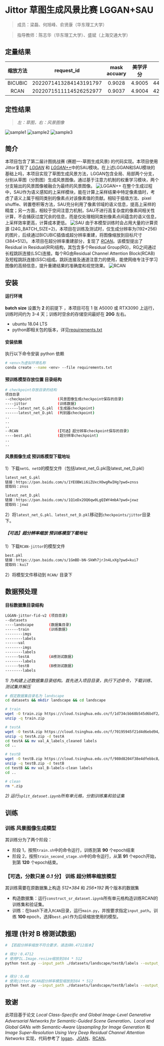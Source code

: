 # Jittor 草图生成风景比赛 LGGAN+SAU
> 成员：梁磊、何旭峰、俞贤康（华东理工大学）

> 指导教师：陈志华（华东理工大学）、盛斌（上海交通大学）

## 定量结果

| 缩放方法 | request_id | mask accuary | 美学评分 | FID | 总分 | 排名 |
| :----: | :----: | :----: | :----: | :----: | :----: | :----: |
| BICUBIC | 2022071413284143191797 | 0.9028 | 4.9005 | 44.6153 | 0.4712 | 15 |
| RCAN | 2022071511114526252977	 | 0.9037 | 4.9004 | 42.7708 | 0.48 | 15 |
## 定性结果
> *左：草图，右：风景图像*

![sample1](./samples/1388344602_bfc57e13d9_b.png#pic_center )
![sample2](./samples/307952561_42702044f7_b.png#pic_center)
![sample3](./samples/14979043508_0aa4364287_b.png#pic_center)

## 简介
本项目包含了第二届计图挑战赛 (赛题一-草图生成风景) 的代码实现。本项目使用Jittor复现了 [*LGGAN*](https://arxiv.org/abs/1912.12215) 和 [*LGGAN++*](https://arxiv.org/abs/2203.00047v1)中的SAU模块。在上述LGGAN和SAU模块的基础上吗，本项目实现了草图生成风景方法，LGGAN包含全局、局部两个分支，分别从草图（分割图）生成风景图像。通过基于注意力机制的权重学习模块，两个分支输出的风景图像被融合为最终的风景图像。
![LGGAN++](./samples/lggan%2B%2B.png)
在整个生成过程中，SAU作为语义感知的上采样模块，能在计算上采样结果中特定像素值时，考虑了语义上属于相同类别的像素点对该像素值的贡献。相较于插值方法、pixel shuffle、转置卷积等方法，SAU充分利用了像素邻域的语义信息，提高上采样的精度；另一方面，相较于空间注意力机制，SAU不进行高复杂度的像素间相关性计算，不会捕获过度冗余的信息，而是仅处理相同类别像素点间蕴含的语义信息，上采样效率更高，计算成本更低。
![SAU](./samples/sau.png)
由于本模型训练时会占用大量的计算资源 (24G_BATCH_SIZE=2)，本项目在训练及测试时，仅生成分辨率为(192\*256)的图片，后续通过BICUBIC插值或超分辨率重建，将图像缩放到目标尺寸(384\*512)。
本项目在超分辨率重建部分，复现了 [*RCAN*](https://arxiv.org/abs/1807.02758)。该模型提出了Residual in Residual(RIR)结构，其包含多个Residual Group(RG)，RG之间通过长程跳跃连接(LSC)连接。每个RG由Residual Channel Attention Block(RCAB)及短程跳跃连接(SSC)组成。跳跃连接及通道注意力的使用，能使网络专注于学习图像的高频信息，提升重建结果的准确度和视觉效果。
![RCAN](./samples/RCAN.png)

## 安装
#### 运行环境
**batch size** 设置为 **2** 的前提下 ，本项目可在 1 张 A5000 或 RTX3090 上运行，训练时间约为 3-4 天；训练时空余的存储空间最好在 **20G** 左右。
- ubuntu 18.04 LTS
- python即相关包的版本，详见[requirements.txt](./requirements.txt)

#### 安装依赖
执行以下命令安装 python 依赖
```bash
# <env>为虚拟环境名称
conda create --name <env> --file requirements.txt
```

#### 预训练模型存放位置 目录结构
```bash
# checkpoint存放目录的结构
项目目录
--checkpoint            (风景图像生成checkpoint保存的目录)
----jittor              (训练数据)
------latest_net_G.pkl  (生成器checkpoint)
------latest_net_D.pkl  (判别器checkpoint)
..
..
..
--RCAN                  (【可选】超分辨率checkpoint保存的目录)
----best.pkl            (超分辨率checkpoint)
..
..
```
#### 风景图像生成 预训练模型下载地址
1）下载`netG、netD`的模型文件（包括latest_net_G.pkl及latest_net_D.pkl）
```bash
latest_net_G.pkl
链接：https://pan.baidu.com/s/1YEOBWii6iZUxcXOwgRwIHg?pwd=znss 
提取码：znss

latest_net_D.pkl
链接：https://pan.baidu.com/s/1Q1eDx2OQ6qw0LgQIWY4mbA?pwd=jxwz 
提取码：jxwz
```
2）将`latest_net_G.pkl、latest_net_D.pkl`移动到`checkpoints/jittor`目录下。
##### 【可选】超分辨率缩放 预训练模型下载地址
1）下载`RCAN-jittor`的模型文件
```bash
best.pkl
链接：https://pan.baidu.com/s/1GmBD-bN-SkWh7jrJn4LxXg?pwd=kui7 
提取码：kui7
```
2）将模型文件移动到 `RCAN/` 目录下

## 数据预处理
#### 目标数据集目录结构

```bash
LGGAN-jittor-fid-v2 (项目目录)
--datasets
----landscape       (数据集目录)
------train         (训练数据)
--------imgs
--------labels
------val
--------imgs
--------labels
------testA         (A榜测试数据)
--------labels
------testB         (B榜测试数据)
--------labels
```
*1) 为构建上述数据集目录结构。首先进入项目目录，执行下述命令，下载训练、测试集并解压*
```bash
# 假定数据集目录名为 landscape
cd datasets && mkdir landscape && cd landscape

# train
wget -O train.zip https://cloud.tsinghua.edu.cn/f/1d734cbb68b545d6bdf2/?dl=1
unzip -q train.zip

# testA
wget -O testA.zip https://cloud.tsinghua.edu.cn/f/70195945f21d4d6ebd94/?dl=1
unzip -q testA.zip -d testA
cd testA && mv val_A_labels_cleaned labels
cd ..

# testB
wget -O testB.zip https://cloud.tsinghua.edu.cn/f/980d8204f38e4dfebbc8/?dl=1
unzip -q testB.zip -d testB
cd testB && mv val_B-labels-clean labels
cd ..

# clean
rm *.zip
```

*2) 运行`split_dataset.ipynb`所有单元格，分割训练集和验证集*


## 训练
### 训练 风景图像生成模型
其训练分为了两个阶段：
- 阶段 1，按照`train.sh`中的命令运行，训练到第 **90** 个epoch结束
- 阶段 2，按照`train_second_stage.sh`中的命令运行，从第 **91** 个epoch开始，到第 **120** 个epoch结束。

### 【可选，分数只差 *0.1* 分】 训练 超分辨率缩放模型
其训练需要在原数据集上构造 *512\*384* 和 *256\*192* 两个版本的数据集
- 构造数据集：运行`construct_sr_dataset.ipynb`所有单元格构造训练RCAN的训练集和验证集。
- 训练：在bash下进入`RCAN`目录，运行`main.py`，并按要求指定`input_path`。训练 **100** epoch，选择`best.pkl`作为后续缩放使用的模型。


## 推理 (针对 B 榜测试数据)
```bash
# 【若超分辨率缩放不符合要求，请选择0.4712版本】

# 得分：0.4712
# 使用PIL.Image.resize缩放到384 * 512
python test.py --input_path ./datasets/landscape/testB/labels --output_path ./results


# 得分：0.48
# 使用jittor-RCAN超分辨率模型缩放到384 * 512
python test.py --input_path ./datasets/landscape/testB/labels --output_path ./results --use_sr
```


## 致谢
此项目基于论文 *Local Class-Specific and Global Image-Level Generative Adversarial Networks for Semantic-Guided Scene Generation*、*Local and Global GANs with Semantic-Aware Upsampling for Image Generation* 和 *Image Super-Resolution Using Very Deep Residual Channel Attention Networks* 实现，代码参考了 [lggan](https://github.com/Ha0Tang/LGGAN/tree/master/semantic_image_synthesis)、[JGAN](https://github.com/Jittor/JGAN/tree/master/competition/landscape_comp)、[RCAN](https://github.com/sanghyun-son/EDSR-PyTorch)。

